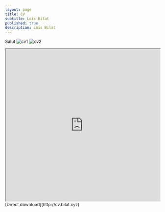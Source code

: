 ```yaml
---
layout: page
title: CV
subtitle: Loïs Bilat
published: true
description: Loïs Bilat
---
```







Salut
![cv1]({{site.baseurl}}/bilat.xyz/img/cv1.png)
![cv2]({{site.baseurl}}/bilat.xyz/img/cv2.png)


<iframe src="http://bilat.xyz/pdf/cv.pdf" width="100%" height="500px">
    </iframe>
[Direct download](http://cv.bilat.xyz)
